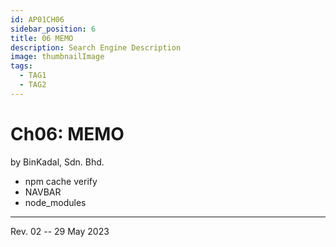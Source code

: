 ```yaml
---
id: AP01CH06
sidebar_position: 6
title: 06 MEMO
description: Search Engine Description
image: thumbnailImage
tags:
  - TAG1
  - TAG2
---
```


# Ch06: MEMO
by BinKadal, Sdn. Bhd.

* npm cache verify
* NAVBAR
* node_modules

<hr />

Rev. 02 -- 29 May 2023

<!--
REV02: Mon 29 May 2023 05:00
REV01: Sun 28 May 2023 11:00
START: Sat 27 May 2023 15:00
-->

